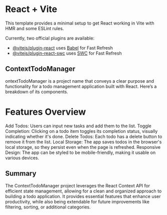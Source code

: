 # React + Vite

This template provides a minimal setup to get React working in Vite with HMR and some ESLint rules.

Currently, two official plugins are available:

- [@vitejs/plugin-react](https://github.com/vitejs/vite-plugin-react/blob/main/packages/plugin-react/README.md) uses [Babel](https://babeljs.io/) for Fast Refresh
- [@vitejs/plugin-react-swc](https://github.com/vitejs/vite-plugin-react-swc) uses [SWC](https://swc.rs/) for Fast Refresh

## ContextTodoManager
ontextTodoManager is a project name that conveys a clear purpose and functionality 
for a todo management application built with React. Here’s a breakdown of its components.


# Features Overview
Add Todos: Users can input new tasks and add them to the list.
Toggle Completion: Clicking on a todo item toggles its completion status, visually indicating whether it's done.
Delete Todos: Each todo has a delete button to remove it from the list.
Local Storage: The app saves todos in the browser's local storage, so they persist even when the page is refreshed.
Responsive Design: The app can be styled to be mobile-friendly, making it usable on various devices.
## Summary
The ContextTodoManager project leverages the React Context API for efficient state management, allowing for a clean and organized approach to building a todo application. It provides essential features that enhance user productivity, while also being extendable for future improvements like filtering, sorting, or additional categories.
